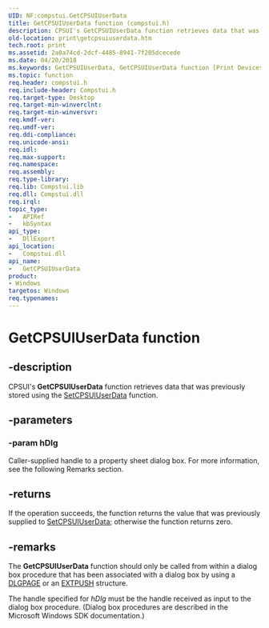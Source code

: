 ```yaml
---
UID: NF:compstui.GetCPSUIUserData
title: GetCPSUIUserData function (compstui.h)
description: CPSUI's GetCPSUIUserData function retrieves data that was previously stored using the SetCPSUIUserData function.
old-location: print\getcpsuiuserdata.htm
tech.root: print
ms.assetid: 2a0a74cd-2dcf-4485-8941-7f205dcecede
ms.date: 04/20/2018
ms.keywords: GetCPSUIUserData, GetCPSUIUserData function [Print Devices], compstui/GetCPSUIUserData, cpsuifnc_78057e6d-1a47-4b92-9d43-881ab0935169.xml, print.getcpsuiuserdata
ms.topic: function
req.header: compstui.h
req.include-header: Compstui.h
req.target-type: Desktop
req.target-min-winverclnt: 
req.target-min-winversvr: 
req.kmdf-ver: 
req.umdf-ver: 
req.ddi-compliance: 
req.unicode-ansi: 
req.idl: 
req.max-support: 
req.namespace: 
req.assembly: 
req.type-library: 
req.lib: Compstui.lib
req.dll: Compstui.dll
req.irql: 
topic_type:
-	APIRef
-	kbSyntax
api_type:
-	DllExport
api_location:
-	Compstui.dll
api_name:
-	GetCPSUIUserData
product:
- Windows
targetos: Windows
req.typenames: 
---
```


# GetCPSUIUserData function


## -description


CPSUI's <b>GetCPSUIUserData</b> function retrieves data that was previously stored using the <a href="https://msdn.microsoft.com/library/windows/hardware/ff562624">SetCPSUIUserData</a> function.


## -parameters




### -param hDlg

Caller-supplied handle to a property sheet dialog box. For more information, see the following Remarks section.


## -returns



If the operation succeeds, the function returns the value that was previously supplied to <a href="https://msdn.microsoft.com/library/windows/hardware/ff562624">SetCPSUIUserData</a>; otherwise the function returns zero.




## -remarks



The <b>GetCPSUIUserData</b> function should only be called from within a dialog box procedure that has been associated with a dialog box by using a <a href="https://msdn.microsoft.com/library/windows/hardware/ff547607">DLGPAGE</a> or an <a href="https://msdn.microsoft.com/library/windows/hardware/ff548795">EXTPUSH</a> structure.

The handle specified for <i>hDlg</i> must be the handle received as input to the dialog box procedure. (Dialog box procedures are described in the Microsoft Windows SDK documentation.)



